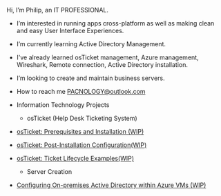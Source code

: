Hi, I’m Philip, an IT PROFESSIONAL.
- I’m interested in running apps cross-platform as well as making clean and easy User Interface Experiences.
- I’m currently learning Active Directory Management.
- I've already learned osTicket management, Azure management, Wireshark, Remote connection, Active Directory installation.
- I’m looking to create and maintain business servers.
- How to reach me PACNOLOGY@outlook.com

- Information Technology Projects
  - osTicket (Help Desk Ticketing System)
- [osTicket: Prerequisites and Installation (WIP)](https://github.com/PACNOLOGY/osTicket-Prerequisites-and-Installation)
- [osTicket: Post-Installation Configuration(WIP)](https://github.com/PACNOLOGY/osTicket---Post-Install-Configuration)
- [osTicket: Ticket Lifecycle Examples(WIP)](https://github.com/PACNOLOGY/osTicket-Ticket-Lifecycle-Examples)
  - Server Creation
- [Configuring On-premises Active Directory within Azure VMs (WIP)](https://github.com/PACNOLOGY/Configuring-On-premises-Active-Directory-within-Azure-VMs)
